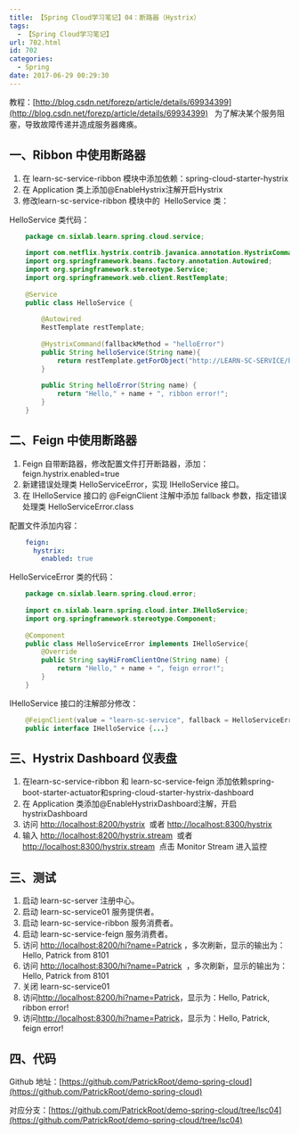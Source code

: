 ```yaml
---
title: 【Spring Cloud学习笔记】04：断路器（Hystrix）
tags:
  - 【Spring Cloud学习笔记】
url: 702.html
id: 702
categories:
  - Spring
date: 2017-06-29 00:29:30
---
```


教程：[http://blog.csdn.net/forezp/article/details/69934399](http://blog.csdn.net/forezp/article/details/69934399)   为了解决某个服务阻塞，导致故障传递并造成服务器瘫痪。
<!-- more -->
一、Ribbon 中使用断路器
---------------

1.  在 learn-sc-service-ribbon 模块中添加依赖：spring-cloud-starter-hystrix
2.  在 Application 类上添加@EnableHystrix注解开启Hystrix
3.  修改learn-sc-service-ribbon 模块中的  HelloService 类：

HelloService 类代码：
```java
    package cn.sixlab.learn.spring.cloud.service;
    
    import com.netflix.hystrix.contrib.javanica.annotation.HystrixCommand;
    import org.springframework.beans.factory.annotation.Autowired;
    import org.springframework.stereotype.Service;
    import org.springframework.web.client.RestTemplate;
    
    @Service
    public class HelloService {
        
        @Autowired
        RestTemplate restTemplate;
        
        @HystrixCommand(fallbackMethod = "helloError")
        public String helloService(String name){
            return restTemplate.getForObject("http://LEARN-SC-SERVICE/hello?name=" + name, String.class);
        }
        
        public String helloError(String name) {
            return "Hello," + name + ", ribbon error!";
        }
    }
```
二、Feign 中使用断路器
--------------

1.  Feign 自带断路器，修改配置文件打开断路器，添加：feign.hystrix.enabled=true
2.  新建错误处理类 HelloServiceError，实现 IHelloService 接口。
3.  在 IHelloService 接口的 @FeignClient 注解中添加 fallback 参数，指定错误处理类 HelloServiceError.class

配置文件添加内容：
```yml
    feign:
      hystrix:
        enabled: true
```
HelloServiceError 类的代码：
```java
    package cn.sixlab.learn.spring.cloud.error;
    
    import cn.sixlab.learn.spring.cloud.inter.IHelloService;
    import org.springframework.stereotype.Component;
    
    @Component
    public class HelloServiceError implements IHelloService{
        @Override
        public String sayHiFromClientOne(String name) {
            return "Hello," + name + ", feign error!";
        }
    }
```
IHelloService 接口的注解部分修改：
```java
    @FeignClient(value = "learn-sc-service", fallback = HelloServiceError.class)
    public interface IHelloService {...}
```
三、Hystrix Dashboard 仪表盘
-----------------------

1.  在learn-sc-service-ribbon 和 learn-sc-service-feign 添加依赖spring-boot-starter-actuator和spring-cloud-starter-hystrix-dashboard
2.  在 Application 类添加@EnableHystrixDashboard注解，开启hystrixDashboard
3.  访问 [http://localhost:8200/hystrix](http://localhost:8200/hystrix)  或者 [http://localhost:8300/hystrix](http://localhost:8300/hystrix)
4.  输入 [http://localhost:8200/hystrix.stream](http://localhost:8200/hystrix.stream)  或者 [http://localhost:8300/hystrix.stream](http://localhost:8300/hystrix.stream)  点击 Monitor Stream 进入监控

三、测试
----

1.  启动 learn-sc-server 注册中心。
2.  启动 learn-sc-service01 服务提供者。
3.  启动 learn-sc-service-ribbon 服务消费者。
4.  启动 learn-sc-service-feign 服务消费者。
5.  访问 [http://localhost:8200/hi?name=Patrick](http://localhost:8200/hi?name=Patrick) ，多次刷新，显示的输出为：Hello, Patrick from 8101
6.  访问 [http://localhost:8300/hi?name=Patrick](http://localhost:8300/hi?name=Patrick)  ，多次刷新，显示的输出为：Hello, Patrick from 8101
7.  关闭 learn-sc-service01
8.  访问[http://localhost:8200/hi?name=Patrick](http://localhost:8200/hi?name=Patrick)，显示为：Hello, Patrick, ribbon error!
9.  访问[http://localhost:8300/hi?name=Patrick](http://localhost:8300/hi?name=Patrick)，显示为：Hello, Patrick, feign error!

四、代码
----

Github 地址：[https://github.com/PatrickRoot/demo-spring-cloud](https://github.com/PatrickRoot/demo-spring-cloud)

对应分支：[https://github.com/PatrickRoot/demo-spring-cloud/tree/lsc04](https://github.com/PatrickRoot/demo-spring-cloud/tree/lsc04)